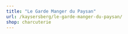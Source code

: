 ```yaml
---
title: "Le Garde Manger du Paysan"
url: /kaysersberg/le-garde-manger-du-paysan/
shop: charcuterie
---
```

